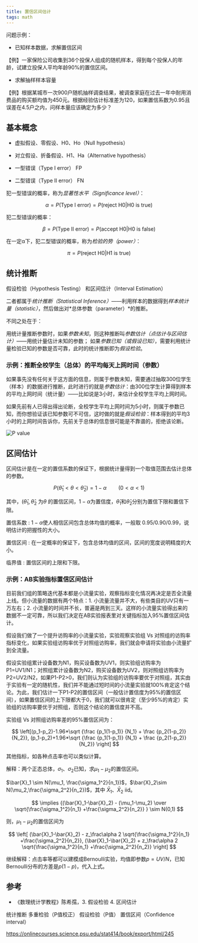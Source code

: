 ```yaml
---
title: 置信区间估计
tags: math
---
```


问题示例：

- 已知样本数据，求解置信区间

【例】一家保险公司收集到36个投保人组成的随机样本，得到每个投保人的年龄，试建立投保人平均年龄90%的置信区间。

- 求解抽样样本容量

【例】根据某城市一次900户随机抽样调查结果，被调查家庭在过去一年中耐用消费品的购买额均值为450元。根据经验估计标准差为120，如果置信系数为0.95且误差在4.5户之内，问样本量应该确定为多少？

## 基本概念

- 虚拟假设、零假设、H0、Ho（Null hypothesis）
- 对立假设、折备假设、H1、Ha（Alternative hypothesis）

- 一型错误（Type I error）  FP
- 二型错误（Type II error）  FN

犯一型错误的概率，称为*显著性水平（Significance level）*：

$$α  = P(\mbox{Type I error}) = P(\mbox{reject H0} | \mbox{H0 is true})$$

犯二型错误的概率：

$$β = P(\mbox{Type II error}) = P(\mbox{accept H0} | \mbox{H0 is false})$$

在一定α下，犯二型错误的概率，称为*检验的势（power）*：

$$π = P(\mbox{reject H0} | \mbox{H1 is true})$$

## 统计推断

假设检验（Hypothesis Testing） 和区间估计（Interval Estimation）

二者都属于*统计推断（Statistical Inference）*——利用样本的数据得到*样本统计量（statistic）*，然后做出对*总体参数（parameter）*的推断。

不同之处在于：

用统计量推断参数时，如果*参数未知*，则这种推断叫*参数估计（点估计与区间估计）*——用统计量估计未知的参数；
如果*参数已知（或假设已知）*，需要利用统计量检验已知的参数是否可靠，此时的统计推断即为*假设检验*。

### 示例：推断全校学生（总体）的平均每天上网时间（参数）

如果事先没有任何关于这方面的信息，则属于参数未知，需要通过抽取300位学生（样本）的数据进行推断，此时进行的就是*参数估计*：由300位学生计算得到样本的平均上网时间（统计量）——比如说是3小时，来估计全校学生平均上网时间。

如果先前有人已得出得出论断，全校学生平均上网时间为5小时，则属于参数已知，而你想验证该已知参数可不可信，这时做的就是*假设检验*：样本得到的平均3小时的上网时间告诉你，先前关于总体的信息很可能是不靠谱的，拒绝该论断。

![P value](http://image.jqian.net/confidence-interval-p-value.png)


## 区间估计

区间估计是在一定的置信系数的保证下，根据统计量得到一个取值范围去估计总体的参数。

$$
P(\hat{\theta}_1 \lt \theta \lt \hat{\theta}_2) = 1- \alpha \qquad (0\lt \alpha \lt 1)
$$

其中，$(\hat{\theta}_1 ,\hat{\theta}_2$ 为$\theta$ 的置信区间，$1-\alpha$为置信度，$\hat{\theta}_1$和$\hat{\theta}_2$分别为置信下限和置信下限。

置信系数
: $1-\alpha$使人相信区间包含总体均值的概率，一般取 0.95/0.90/0.99，说明估计的把握性的大小。

置信区间
: 在一定概率的保证下，包含总体均值的区间，区间的宽度说明精度的大小。

临界值
: 置信区间的上限和下限。

### 示例：AB实验指标置信区间估计

目前我们组的策略迭代基本都是小流量实验，观察指标变化情况再决定是否全流量上线。但小流量的数据有两个特点：1. 小流量流量并不大，有些类目的UV只有一万左右；2. 小流量的时间并不长，普遍是两到三天。这样的小流量实验得出来的数据不一定可靠，所以我们决定在AB实验报表里对关键指标加入95%置信区间估计。

假设我们做了一个提升访购率的小流量实验，实验观察实验组 Vs 对照组的访购率指标变化，如果实验组访购率优于对照组访购率，我们就会申请将实验由小流量扩到全流量。

假设实验组累计设备数为N1，购买设备数为UV1，则实验组访购率为P1=UV1/N1；对照组累计设备数为N2，购买设备数为UV2，则对照组访购率为P2=UV2/N2，如果P1-P2>0，我们则认为实验组的访购率要优于对照组，其实由于实验有一定的随机性，我们并不能通过短时间的小流量实验就100%肯定这个结论。为此，我们估计一下P1-P2的置信区间（一般估计置信度为95%的置信区间），如果置信区间的上下限都大于0，我们就可以很肯定（至少95%的肯定）实验组的访购率要优于对照组，否则这个结论的置信度并不高。

实验组 Vs 对照组访购率差的95%置信区间为：

$$
\left[(p_1-p_2)-1.96*\sqrt {\frac {p_1(1-p_1)} {N_1} + \frac {p_2(1-p_2)} {N_2}}, (p_1-p_2)+1.96*\sqrt {\frac {p_1(1-p_1)} {N_1} + \frac {p_2(1-p_2)} {N_2}} \right]
$$

其他指标，如各种点击率也可以类似计算。

解释：两个正态总体，$\sigma_1$、$\sigma_2$已知，求$\mu_1-\mu_2$的置信区间。

$\bar{X}_1 \sim N(\mu_1, \frac{\sigma_1^2}{n_1})$，$\bar{X}_2\sim N(\mu_2,\frac{\sigma_2^2}{n_2})$，其中 $\bar{X}_1$、$\bar{X}_2$ iid。

$$
\implies {(\bar{X}_1-\bar{X}_2) - (\mu_1-\mu_2) \over \sqrt{\frac{\sigma_1^2}{n_1} +\frac{\sigma_2^2}{n_2}} } \sim N(0,1)
$$

则，$\mu_1-\mu_2$的置信区间为

$$
\left[ (\bar{X}_1-\bar{X}_2) - z_\frac\alpha 2 \sqrt{\frac{\sigma_1^2}{n_1} +\frac{\sigma_2^2}{n_2}},
(\bar{X}_1-\bar{X}_2) + z_\frac\alpha 2 \sqrt{\frac{\sigma_1^2}{n_1} +\frac{\sigma_2^2}{n_2}} \right]
$$

继续解释：点击率等都可以建模成Bernoulli实验，均值即参数$p=UV/N$，已知Bernoulli分布的方差是$p(1-p)$，代入上式。

## 参考

- 《数理统计学教程》陈希孺，3. 假设检验 4. 区间估计

统计推断
多重检验（P值校正）
假设检验（P值）
置信区间（Confidence interval）

https://onlinecourses.science.psu.edu/stat414/book/export/html/245
